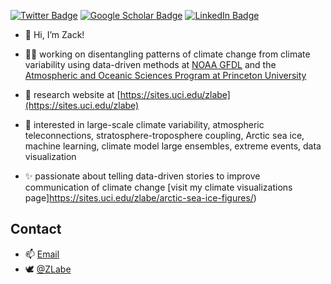 [![Twitter Badge](https://img.shields.io/twitter/follow/ZLabe?style=social)](https://twitter.com/zlabe)
[![Google Scholar Badge](https://img.shields.io/badge/Google-Scholar-lightgrey)](https://scholar.google.com/citations?user=E6cJPWcAAAAJ&hl=en&oi=sra)
[![LinkedIn Badge](https://img.shields.io/badge/My-LinkedIn-blue)](https://www.linkedin.com/in/zacharylabe)

+ 👋 Hi, I’m Zack!
+ 👨‍💻 working on disentangling patterns of climate change from climate variability using data-driven methods at [NOAA GFDL]([https://twitter.com/MPI_Meteo](https://www.gfdl.noaa.gov/)) and the [Atmospheric and Oceanic Sciences Program at Princeton University](https://aos.princeton.edu/)
+ 📰 research website at [https://sites.uci.edu/zlabe](https://sites.uci.edu/zlabe)
+ 👀 interested in large-scale climate variability, atmospheric teleconnections, stratosphere-troposphere coupling, Arctic sea ice, machine learning, climate model large ensembles, extreme events, data visualization

+ ✨ passionate about telling data-driven stories to improve communication of climate change [visit my climate visualizations page]https://sites.uci.edu/zlabe/arctic-sea-ice-figures/)

## Contact
+ 📫 [Email](mailto:zachary.labe@noaa.gov)
+ 🕊️ [@ZLabe](https://twitter.com/zlabe/)
